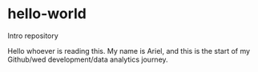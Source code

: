 # hello-world
Intro repository

Hello whoever is reading this. My name is Ariel, and this is the start of my Github/wed development/data analytics journey.

